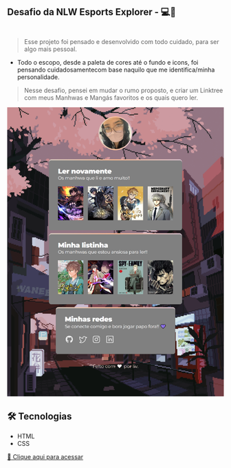 ## Desafio da NLW Esports Explorer - 💻🤍
#

> Esse projeto foi pensado e desenvolvido com todo cuidado, para ser algo mais pessoal. 


- Todo o escopo, desde a paleta de cores até o fundo e icons, foi pensando cuidadosamentecom base naquilo que me identifica/minha personalidade.

>Nesse desafio, pensei em mudar o rumo proposto, e criar um Linktree com meus Manhwas e Mangás favoritos e os quais quero ler.


![preview](./.github/preview.png)


## 🛠 Tecnologias 

- HTML
- CSS

[🔗 Clique aqui para acessar](https://livvialta.github.io/desafio-nlw)



